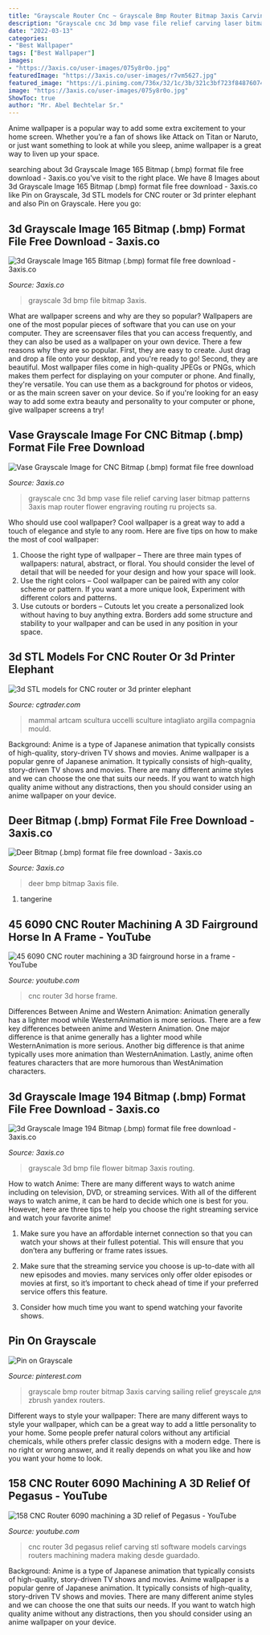 ```yaml
---
title: "Grayscale Router Cnc ~ Grayscale Bmp Router Bitmap 3axis Carving Sailing Relief Greyscale для Zbrush Yandex Routers"
description: "Grayscale cnc 3d bmp vase file relief carving laser bitmap patterns 3axis map router flower engraving routing ru projects sa"
date: "2022-03-13"
categories:
- "Best Wallpaper"
tags: ["Best Wallpaper"]
images:
- "https://3axis.co/user-images/075y8r0o.jpg"
featuredImage: "https://3axis.co/user-images/r7vm5627.jpg"
featured_image: "https://i.pinimg.com/736x/32/1c/3b/321c3bf723f848760747c19116d90096.jpg"
image: "https://3axis.co/user-images/075y8r0o.jpg"
ShowToc: true
author: "Mr. Abel Bechtelar Sr."
---
```



Anime wallpaper is a popular way to add some extra excitement to your home screen. Whether you’re a fan of shows like Attack on Titan or Naruto, or just want something to look at while you sleep, anime wallpaper is a great way to liven up your space.

	

		
searching about 3d Grayscale Image 165 Bitmap (.bmp) format file free download - 3axis.co you've visit to the right place. We have 8 Images about 3d Grayscale Image 165 Bitmap (.bmp) format file free download - 3axis.co like Pin on Grayscale, 3d STL models for CNC router or 3d printer elephant and also Pin on Grayscale. Here you go:
		
    
## 3d Grayscale Image 165 Bitmap (.bmp) Format File Free Download - 3axis.co

<img loading=lazy src="https://3axis.co/user-images/r7vm5627.jpg" onerror="this.onerror=null;this.src='https://tse1.mm.bing.net/th?id=OIP.uSl_bZCU_My65NLJTptVNwHaFy&amp;pid=15.1';" alt="3d Grayscale Image 165 Bitmap (.bmp) format file free download - 3axis.co">

_Source: 3axis.co_

>grayscale 3d bmp file bitmap 3axis. 

	

What are wallpaper screens and why are they so popular?
Wallpapers are one of the most popular pieces of software that you can use on your computer. They are screensaver files that you can access frequently, and they can also be used as a wallpaper on your own device. There a few reasons why they are so popular. First, they are easy to create. Just drag and drop a file onto your desktop, and you're ready to go! Second, they are beautiful. Most wallpaper files come in high-quality JPEGs or PNGs, which makes them perfect for displaying on your computer or phone. And finally, they're versatile. You can use them as a background for photos or videos, or as the main screen saver on your device. So if you're looking for an easy way to add some extra beauty and personality to your computer or phone, give wallpaper screens a try!

    
## Vase Grayscale Image For CNC Bitmap (.bmp) Format File Free Download

<img loading=lazy src="https://cdn.3axis.co/user-images/eo4qyl97.jpg" onerror="this.onerror=null;this.src='https://tse2.mm.bing.net/th?id=OIP.-5QcD1qYXzvHJcRKErEdQgHaMY&amp;pid=15.1';" alt="Vase Grayscale Image for CNC Bitmap (.bmp) format file free download">

_Source: 3axis.co_

>grayscale cnc 3d bmp vase file relief carving laser bitmap patterns 3axis map router flower engraving routing ru projects sa. 

	

Who should use cool wallpaper?
Cool wallpaper is a great way to add a touch of elegance and style to any room. Here are five tips on how to make the most of cool wallpaper: 
1) Choose the right type of wallpaper – There are three main types of wallpapers: natural, abstract, or floral. You should consider the level of detail that will be needed for your design and how your space will look. 
2) Use the right colors – Cool wallpaper can be paired with any color scheme or pattern. If you want a more unique look, Experiment with different colors and patterns. 
3) Use cutouts or borders – Cutouts let you create a personalized look without having to buy anything extra. Borders add some structure and stability to your wallpaper and can be used in any position in your space.

    
## 3d STL Models For CNC Router Or 3d Printer Elephant

<img loading=lazy src="https://img1.cgtrader.com/items/2213347/97a56fa652/3d-stl-models-for-cnc-router-or-3d-printer-elephant-3d-model-stl.jpg" onerror="this.onerror=null;this.src='https://tse2.mm.bing.net/th?id=OIP.k3uukMkpXkkn6HlYXmmb0wHaHa&amp;pid=15.1';" alt="3d STL models for CNC router or 3d printer elephant">

_Source: cgtrader.com_

>mammal artcam scultura uccelli sculture intagliato argilla compagnia mould. 

	

Background: Anime is a type of Japanese animation that typically consists of high-quality, story-driven TV shows and movies.
Anime wallpaper is a popular genre of Japanese animation. It typically consists of high-quality, story-driven TV shows and movies. There are many different anime styles and we can choose the one that suits our needs. If you want to watch high quality anime without any distractions, then you should consider using an anime wallpaper on your device.

    
## Deer Bitmap (.bmp) Format File Free Download - 3axis.co

<img loading=lazy src="https://3axis.co/user-images/075y8r0o.jpg" onerror="this.onerror=null;this.src='https://tse4.mm.bing.net/th?id=OIP.Todiu7GY8qtKgHRwY0zjLAAAAA&amp;pid=15.1';" alt="Deer Bitmap (.bmp) format file free download - 3axis.co">

_Source: 3axis.co_

>deer bmp bitmap 3axis file. 

	

1. tangerine 

    
## 45 6090 CNC Router Machining A 3D Fairground Horse In A Frame - YouTube

<img loading=lazy src="https://i.ytimg.com/vi/D758E48tFIY/maxresdefault.jpg" onerror="this.onerror=null;this.src='https://tse2.mm.bing.net/th?id=OIP.cs4ZxfF2Jn34SIWDOGxrPQHaEK&amp;pid=15.1';" alt="45 6090 CNC router machining a 3D fairground horse in a frame - YouTube">

_Source: youtube.com_

>cnc router 3d horse frame. 

	

Differences Between Anime and Western Animation: Animation generally has a lighter mood while WesternAnimation is more serious.
There are a few key differences between anime and Western Animation. One major difference is that anime generally has a lighter mood while WesternAnimation is more serious. Another big difference is that anime typically uses more animation than WesternAnimation. Lastly, anime often features characters that are more humorous than WestAnimation characters.

    
## 3d Grayscale Image 194 Bitmap (.bmp) Format File Free Download - 3axis.co

<img loading=lazy src="https://3axis.co/user-images/d1lv2lxo.jpg" onerror="this.onerror=null;this.src='https://tse3.mm.bing.net/th?id=OIP.19-usJYB-kCR1jiGR9vW2gHaEY&amp;pid=15.1';" alt="3d Grayscale Image 194 Bitmap (.bmp) format file free download - 3axis.co">

_Source: 3axis.co_

>grayscale 3d bmp file flower bitmap 3axis routing. 

	

How to watch Anime: There are many different ways to watch anime including on television, DVD, or streaming services.
With all of the different ways to watch anime, it can be hard to decide which one is best for you. However, here are three tips to help you choose the right streaming service and watch your favorite anime!
1. Make sure you have an affordable internet connection so that you can watch your shows at their fullest potential. This will ensure that you don’tera any buffering or frame rates issues.

2. Make sure that the streaming service you choose is up-to-date with all new episodes and movies. many services only offer older episodes or movies at first, so it’s important to check ahead of time if your preferred service offers this feature.

3. Consider how much time you want to spend watching your favorite shows.

    
## Pin On Grayscale

<img loading=lazy src="https://i.pinimg.com/736x/32/1c/3b/321c3bf723f848760747c19116d90096.jpg" onerror="this.onerror=null;this.src='https://tse1.mm.bing.net/th?id=OIP.V5zP1rW-Lg3sdCawkCpozgHaGh&amp;pid=15.1';" alt="Pin on Grayscale">

_Source: pinterest.com_

>grayscale bmp router bitmap 3axis carving sailing relief greyscale для zbrush yandex routers. 

	

Different ways to style your wallpaper:
There are many different ways to style your wallpaper, which can be a great way to add a little personality to your home. Some people prefer natural colors without any artificial chemicals, while others prefer classic designs with a modern edge. There is no right or wrong answer, and it really depends on what you like and how you want your home to look.

    
## 158 CNC Router 6090 Machining A 3D Relief Of Pegasus - YouTube

<img loading=lazy src="https://i.ytimg.com/vi/dcKq08oLQBw/maxresdefault.jpg" onerror="this.onerror=null;this.src='https://tse4.mm.bing.net/th?id=OIP.WFaOXf4muGVlm_qa_c14OQHaEK&amp;pid=15.1';" alt="158 CNC Router 6090 machining a 3D relief of Pegasus - YouTube">

_Source: youtube.com_

>cnc router 3d pegasus relief carving stl software models carvings routers machining madera making desde guardado. 

	

Background: Anime is a type of Japanese animation that typically consists of high-quality, story-driven TV shows and movies.
Anime wallpaper is a popular genre of Japanese animation. It typically consists of high-quality, story-driven TV shows and movies. There are many different anime styles and we can choose the one that suits our needs. If you want to watch high quality anime without any distractions, then you should consider using an anime wallpaper on your device.

